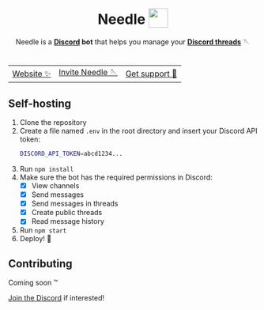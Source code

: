 

<div align="center">
   <h1>
      Needle
      <sub>
         <a href="#"><img src="https://raw.githubusercontent.com/MarcusOtter/discord-needle/main/branding/logo-64x64.png" height="39" width="39"></a>
      </sub>
   </h1>
   Needle is a <b><a href="https://discord.com/">Discord</a> bot</b> that helps you manage your <b><a href="https://support.discord.com/hc/en-us/articles/4403205878423-Threads-FAQ">Discord threads</a></b> 🪡
   <br/><br/>
   <table>
      <tr>
         <td><a href="https://needle.gg">Website ✨</a></td>
         <td><a href="https://needle.gg/invite">Invite Needle 🪡</a></td>
         <td><a href="https://needle.gg/chat">Get support 💬</a></td>
      </tr>
   </table>
</div>

## Self-hosting
1. Clone the repository
2. Create a file named `.env`  in the root directory and insert your Discord API token:
   ```bash
   DISCORD_API_TOKEN=abcd1234...
   ```
3. Run `npm install`
4. Make sure the bot has the required permissions in Discord:
   - [x] View channels
   - [x] Send messages
   - [x] Send messages in threads
   - [x] Create public threads
   - [x] Read message history
5. Run `npm start`
6. Deploy! :tada:

## Contributing
Coming soon :tm:

[Join the Discord](https://needle.gg/chat) if interested!
